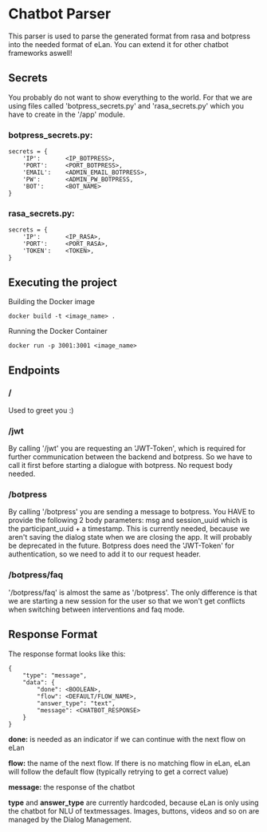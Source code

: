 # Chatbot Parser

This parser is used to parse the generated format from rasa and botpress into the needed format of eLan. You can extend
it for other chatbot frameworks aswell!


## Secrets
You probably do not want to show everything to the world. For that we are using files called 'botpress_secrets.py'
and 'rasa_secrets.py' which you have to create in the '/app' module.

### botpress_secrets.py:
```
secrets = {
    'IP':       <IP_BOTPRESS>,
    'PORT':     <PORT_BOTPRESS>,
    'EMAIL':    <ADMIN_EMAIL_BOTPRESS>,
    'PW':       <ADMIN_PW_BOTPRESS,
    'BOT':      <BOT_NAME>
}
```

### rasa_secrets.py:
```
secrets = {
    'IP':       <IP_RASA>,
    'PORT':     <PORT_RASA>,
    'TOKEN':    <TOKEN>,
}
```

## Executing the project

Building the Docker image
```
docker build -t <image_name> . 
```
Running the Docker Container
```
docker run -p 3001:3001 <image_name>
```

## Endpoints
### /
Used to greet you :)

### /jwt
By calling '/jwt' you are requesting an 'JWT-Token', which is required for further communication between the backend and botpress.
So we have to call it first before starting a dialogue with botpress.
No request body needed.

### /botpress
By calling '/botpress' you are sending a message to botpress. You HAVE to provide the following 2 body parameters: msg and session_uuid
which is the participant_uuid + a timestamp. This is currently needed, because we aren't saving the dialog state when we are closing the app. 
It will probably be deprecated in the future. Botpress does need the 'JWT-Token' for authentication, so we need to add it to our request header.

### /botpress/faq
'/botpress/faq' is almost the same as '/botpress'. The only difference is that we are starting a new session for the user so that we won't get conflicts
when switching between interventions and faq mode.



## Response Format
The response format looks like this:
```
{
    "type": "message",
    "data": {
        "done": <BOOLEAN>,
        "flow": <DEFAULT/FLOW_NAME>,
        "answer_type": "text",
        "message": <CHATBOT_RESPONSE>
    }
}
```
**done:** is needed as an indicator if we can continue with the next flow on eLan

**flow:** the name of the next flow. If there is no matching flow in eLan, eLan will follow the default flow 
(typically retrying to get a correct value)

**message:** the response of the chatbot

**type** and **answer_type** are currently hardcoded, because eLan is only using the chatbot for NLU of textmessages.
Images, buttons, videos and so on are managed by the Dialog Management.